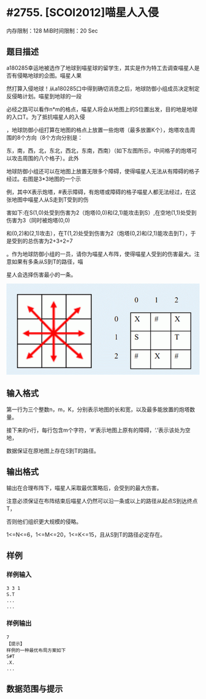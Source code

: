 # #2755. [SCOI2012]喵星人入侵

内存限制：128 MiB时间限制：20 Sec

## 题目描述

a180285幸运地被选作了地球到喵星球的留学生，其实是作为特工去调查喵星人是否有侵略地球的企图。喵星人果

然打算入侵地球！从a180285口中得到确切消息之后，地球防御小组成员决定制定反侵略计划。喵星到地球的一段

必经之路可以看作n*m的格点，喵星人将会从地图上的S位置出发，目的地是地球的入口T。为了抵抗喵星人的入侵

，地球防御小组打算在地图的格点上放置一些炮塔（最多放置K个），炮塔攻击周围的8个方向（8个方向分别是：

东，南，西，北，东北，西北，东南，西南）（如下左图所示，中间格子的炮塔可以攻击周围的八个格子）。此外

地球防御小组还可以在地图上放置无限多个障碍，使得喵星人无法从有障碍的格子经过。右图是3*3地图的一个示

例，其中X表示炮塔，#表示障碍，有炮塔或障碍的格子喵星人都无法经过，在这张地图中喵星人从S走到T受到的伤

害如下:在S(1,0)处受到伤害为2（炮塔(0,0)和(2,1)能攻击到S）,在空地(1,1)处受到伤害为3（同时被炮塔(0,0)

和(0,2)和(2,1)攻击），在T(1,2)处受到伤害为2（炮塔(0,2)和(2,1)能攻击到T），于是受到的总伤害为2+3+2=7

。作为地球防御小组的一员，请你为喵星人布阵，使得喵星人受到的伤害最大。注意如果有多条从S到T的路径，喵

星人会选择伤害最小的一条。

![](upload/201204/11(3).jpg)

## 输入格式

第一行为三个整数n，m，K，分别表示地图的长和宽，以及最多能放置的炮塔数量。 

接下来的n行，每行包含m个字符，&lsquo;#&rsquo;表示地图上原有的障碍，&lsquo;.&rsquo;表示该处为空地，

数据保证在原地图上存在S到T的路径。

## 输出格式

输出在合理布阵下，喵星人采取最优策略后，会受到的最大伤害。 

注意必须保证在布阵结束后喵星人仍然可以沿一条或以上的路径从起点S到达终点T，

否则他们组织更大规模的侵略。 

1<=N<=6，1<=M<=20，1<=K<=15，且从S到T的路径必定存在。

## 样例

### 样例输入

    
    3 3 1
    S.T
    ...
    ...
    

### 样例输出

    
    7 
    【提示】 
    样例的一种最优布局方案如下 
    S#T 
    .X. 
    ... 
    

## 数据范围与提示
